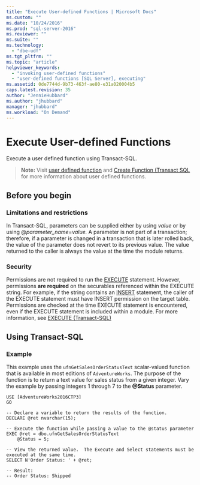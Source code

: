 ```yaml
---
title: "Execute User-defined Functions | Microsoft Docs"
ms.custom: ""
ms.date: "10/24/2016"
ms.prod: "sql-server-2016"
ms.reviewer: ""
ms.suite: ""
ms.technology: 
  - "dbe-udf"
ms.tgt_pltfrm: ""
ms.topic: "article"
helpviewer_keywords: 
  - "invoking user-defined functions"
  - "user-defined functions [SQL Server], executing"
ms.assetid: 0de7744d-9b73-463f-ae80-e31a020004b5
caps.latest.revision: 35
author: "JennieHubbard"
ms.author: "jhubbard"
manager: "jhubbard"
ms.workload: "On Demand"
---
```

# Execute User-defined Functions
  Execute a user defined function using Transact-SQL.
  

> **Note:** Visit  [user defined function](user-defined-functions.md) and [Create Function (Transact SQL](../../t-sql/statements/create-function-transact-sql.md) for more information about user defined functions. 
  
 
##  <a name="BeforeYouBegin"></a> Before you begin  
  
###  <a name="Restrictions"></a> Limitations and restrictions  
 In Transact-SQL, parameters can be supplied either by using *value* or by using @*parameter_name*=*value.* A parameter is not part of a transaction; therefore, if a parameter is changed in a transaction that is later rolled back, the value of the parameter does not revert to its previous value. The value returned to the caller is always the value at the time the module returns.  
  
###  <a name="Security"></a> Security  
  
 Permissions are not required to run the [EXECUTE](../../t-sql/language-elements/execute-transact-sql.md) statement. However, permissions **are required** on the securables referenced within the EXECUTE string. For example, if the string contains an [INSERT](../../t-sql/statements/insert-transact-sql.md) statement, the caller of the EXECUTE statement must have INSERT permission on the target table. Permissions are checked at the time EXECUTE statement is encountered, even if the EXECUTE statement is included within a module. For more information, see [EXECUTE &#40;Transact-SQL&#41;](../../t-sql/language-elements/execute-transact-sql.md)  
  
##  <a name="TsqlProcedure"></a> Using Transact-SQL  
  
### Example 
  
This example uses the `ufnGetSalesOrderStatusText` scalar-valued function that is available in most editions of `AdventureWorks`.  The purpose of the function is to return a text value for sales status from a given integer.  Vary the example by passing integers 1 through 7 to the **\@Status** parameter.
  
~~~tsql
USE [AdventureWorks2016CTP3]
GO  

-- Declare a variable to return the results of the function. 
DECLARE @ret nvarchar(15);   

-- Execute the function while passing a value to the @status parameter
EXEC @ret = dbo.ufnGetSalesOrderStatusText 
	@Status = 5; 

-- View the returned value.  The Execute and Select statements must be executed at the same time.  
SELECT N'Order Status: ' + @ret; 

-- Result:
-- Order Status: Shipped
~~~
  
  
  
